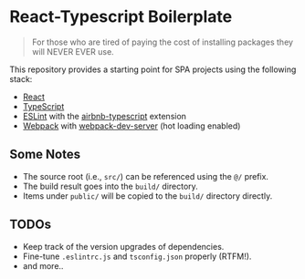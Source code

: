 # React-Typescript Boilerplate

> For those who are tired of paying the cost of installing packages they will NEVER EVER use.

This repository provides a starting point for SPA projects using the following stack:
- [React](https://reactjs.org/)
- [TypeScript](https://www.typescriptlang.org/)
- [ESLint](https://eslint.org/) with the [airbnb-typescript](https://github.com/iamturns/eslint-config-airbnb-typescript) extension
- [Webpack](https://webpack.js.org/) with [webpack-dev-server](https://github.com/webpack/webpack-dev-server) (hot loading enabled)

## Some Notes
- The source root (i.e., `src/`) can be referenced using the `@/` prefix.
- The build result goes into the `build/` directory.
- Items under `public/` will be copied to the `build/` directory directly.

## TODOs
- Keep track of the version upgrades of dependencies.
- Fine-tune `.eslintrc.js` and `tsconfig.json` properly (RTFM!).
- and more..
